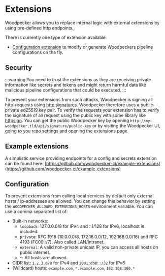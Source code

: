 # Extensions

Woodpecker allows you to replace internal logic with external extensions by using pre-defined http endpoints.

There is currently one type of extension available:

- [Configuration extension](./40-configuration-extension.md) to modify or generate Woodpeckers pipeline configurations on the fly.

## Security

:::warning
You need to trust the extensions as they are receiving private information like secrets and tokens and might return harmful
data like malicious pipeline configurations that could be executed.
:::

To prevent your extensions from such attacks, Woodpecker is signing all http-requests using [http signatures](https://tools.ietf.org/html/draft-cavage-http-signatures). Woodpecker therefore uses a public-private ed25519 key pair.
To verify the requests your extension has to verify the signature of all request using the public key with some library like [httpsign](https://github.com/yaronf/httpsign).
You can get the public Woodpecker key by opening `http://my-woodpecker.tld/api/signature/public-key` or by visiting the Woodpecker UI, going to you repo settings and opening the extensions page.

## Example extensions

A simplistic service providing endpoints for a config and secrets extension can be found here: [https://github.com/woodpecker-ci/example-extensions](https://github.com/woodpecker-ci/example-extensions)

## Configuration

To prevent extensions from calling local services by default only external hosts / ip-addresses are allowed. You can change this behavior by setting the `WOODPECKER_ALLOWED_EXTENSIONS_HOSTS` environment variable. You can use a comma separated list of:

- Built-in networks:
  - `loopback`: 127.0.0.0/8 for IPv4 and ::1/128 for IPv6, localhost is included.
  - `private`: RFC 1918 (10.0.0.0/8, 172.16.0.0/12, 192.168.0.0/16) and RFC 4193 (FC00::/7). Also called LAN/Intranet.
  - `external`: A valid non-private unicast IP, you can access all hosts on public internet.
  - `*`: All hosts are allowed.
- CIDR list: `1.2.3.0/8` for IPv4 and `2001:db8::/32` for IPv6
- (Wildcard) hosts: `example.com`, `*.example.com`, `192.168.100.*`
